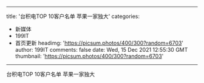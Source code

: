 
---
title: '台积电TOP 10客户名单 苹果一家独大'
categories: 
 - 新媒体
 - 199IT
 - 首页更新
headimg: 'https://picsum.photos/400/300?random=6703'
author: 199IT
comments: false
date: Wed, 15 Dec 2021 12:55:30 GMT
thumbnail: 'https://picsum.photos/400/300?random=6703'
---

<div>   
台积电TOP 10客户名单 苹果一家独大  
</div>
            